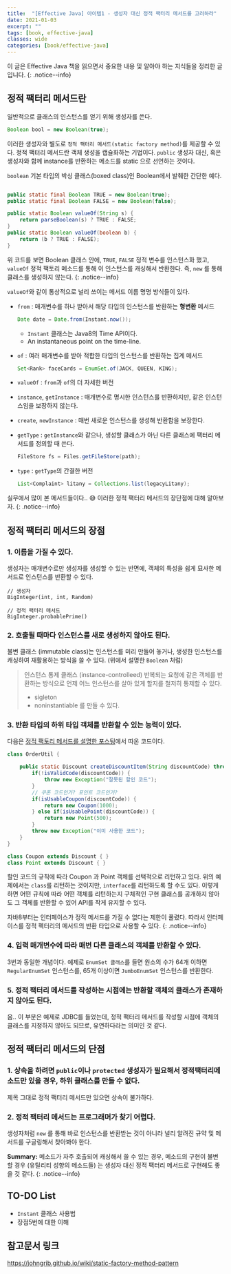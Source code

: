 ```yaml
---
title:  "[Effective Java] 아이템1 - 생성자 대신 정적 팩터리 메서드를 고려하라"
date: 2021-01-03
excerpt: ""
tags: [book, effective-java]
classes: wide
categories: [book/effective-java]
---
```


이 글은 Effective Java 책을 읽으면서 중요한 내용 및 알아야 하는 지식들을 정리한 글입니다.
{: .notice--info}

## 정적 팩터리 메서드란

일반적으로 클래스의 인스턴스를 얻기 위해 생성자를 쓴다.
``` java
Boolean bool = new Boolean(true);
```
이러한 생성자와 별도로 `정적 팩터리 메서드(static factory method)`를 제공할 수 있다. 정적 팩터리 메서드란 객체 생성을 캡슐화하는 기법이다. `public` 생성자 대신, 혹은 생성자와 함께 instance를 반환하는 메소드를 static 으로 선언하는 것이다.

`boolean` 기본 타입의 박싱 클래스(boxed class)인 Boolean에서 발췌한 간단한 예다.
```java

public static final Boolean TRUE = new Boolean(true);
public static final Boolean FALSE = new Boolean(false);

public static Boolean valueOf(String s) {
    return parseBoolean(s) ? TRUE : FALSE;
}
public static Boolean valueOf(boolean b) {
    return (b ? TRUE : FALSE);
}
```

위 코드를 보면 Boolean 클래스 안에, `TRUE`, `FALSE` 정적 변수를 인스턴스화 했고, `valueOf` 정적 팩토리 메소드를 통해 이 인스턴스를 캐싱해서 반환한다. 즉, `new` 를 통해 클래스를 생성하지 않는다.
{: .notice--info}

`valueOf`와 같이 통상적으로 널리 쓰이는 메서드 이름 명명 방식들이 있다.

- `from` : 매개변수를 하나 받아서 해당 타입의 인스턴스를 반환하는 **형변환** 메서드
    ``` java
    Date date = Date.from(Instant.now());
    ```
    - `Instant` 클래스는 Java8의 Time API이다.
    - An instantaneous point on the time-line.

- `of` : 여러 매개변수를 받아 적합한 타입의 인스턴스를 반환하는 집계 메서드
    ``` java
    Set<Rank> faceCards = EnumSet.of(JACK, QUEEN, KING);
    ```

- `valueOf` : `from`과 `of`의 더 자세한 버전
- `instance`, `getInstance` : 매개변수로 명시한 인스턴스를 반환하지만, 같은 인스턴스임을 보장하지 않는다.
- `create`, `newInstance` : 매번 새로운 인스턴스를 생성해 반환함을 보장한다.
- `getType` : `getInstance`와 같으나, 생성할 클래스가 아닌 다른 클래스에 팩터리 메서드를 정의할 때 쓴다.
    ``` Java
    FileStore fs = Files.getFileStore(path);
    ```
- `type` : `getType`의 간결한 버전
    ``` java
    List<Complaint> litany = Collections.list(legacyLitany);
    ```

실무에서 많이 본 메서드들이다.. :sweat_smile: 이러한 정적 팩터리 메서드의 장단점에 대해 알아보자.
{: .notice--info}

## 정적 팩터리 메서드의 장점

### 1. 이름을 가질 수 있다.

생성자는 매개변수로만 생성자를 생성할 수 있는 반면에, 객체의 특성을 쉽게 묘사한 메서드로 인스턴스를 반환할 수 있다.

```
// 생성자
BigInteger(int, int, Random)

// 정적 팩터리 매서드
BigInteger.probablePrime()
```

### 2. 호출될 때마다 인스턴스를 새로 생성하지 않아도 된다.

불변 클래스 (immutable class)는 인스턴스를 미리 만들어 놓거나, 생성한 인스턴스를 캐싱하여 재활용하는 방식을 쓸 수 있다. (위에서 설명한 `Boolean` 처럼)

> 인스턴스 통제 클래스 (instance-controlleed)
반복되는 요청에 같은 객체를 반환하는 방식으로 언제 어느 인스턴스를 살아 있게 할지를 철저히 통제할 수 있다.
> - sigleton
> - noninstantiable 를 만들 수 있다.


### 3. 반환 타입의 하위 타입 객체를 반환할 수 있는 능력이 있다.

다음은 [정적 팩토리 메서드를 설명한 포스팅](https://johngrib.github.io/wiki/static-factory-method-pattern/)에서 따온 코드이다.

``` java
class OrderUtil {

    public static Discount createDiscountItem(String discountCode) throws Exception {
        if(!isValidCode(discountCode)) {
            throw new Exception("잘못된 할인 코드");
        }
        // 쿠폰 코드인가? 포인트 코드인가?
        if(isUsableCoupon(discountCode)) {
            return new Coupon(1000);
        } else if(isUsablePoint(discountCode)) {
            return new Point(500);
        }
        throw new Exception("이미 사용한 코드");
    }
}

class Coupon extends Discount { }
class Point extends Discount { }
```

할인 코드의 규칙에 따라 Coupon 과 Point 객체를 선택적으로 리턴하고 있다.
위의 예제에서는 `class`를 리턴하는 것이지만, `interface`를 리턴하도록 할 수도 있다. 이렇게 하면 어떤 규칙에 따라 어떤 객체를 리턴하는지 구체적인 구현 클래스를 공개하지 않아도 그 객체를 반환할 수 있어 API를 작게 유지할 수 있다.

자바8부터는 인터페이스가 정적 메서드를 가질 수 없다는 제한이 풀렸다. 따라서 인터페이스를 정적 펙터리의 메서드의 반환 타입으로 사용할 수 있다.
{: .notice--info}

### 4. 입력 매개변수에 따라 매번 다른 클래스의 객체를 반환할 수 있다.

3번과 동일한 개념이다. 예제로 `EnumSet 클래스`를 들면 원소의 수가 64개 이하면 `RegularEnumSet` 인스턴스를, 65개 이상이면 `JumboEnumSet` 인스턴스를 반환한다.

### 5. 정적 팩터리 메서드를 작성하는 시점에는 반환할 객체의 클래스가 존재하지 않아도 된다.

음.. 이 부분은 예제로 JDBC를 들었는데, 정적 팩터리 메서드를 작성할 시점에 객체의 클래스를 지정하지 않아도 되므로, 유연하다라는 의미인 것 같다.

## 정적 팩터리 메서드의 단점

### 1. 상속을 하려면 `public`이나 `protected` 생성자가 필요해서 정적팩터리메소드만 있을 경우, 하위 클래스를 만들 수 없다.

제목 그대로 정적 팩터리 메서드만 있으면 상속이 불가하다.

### 2. 정적 팩터리 메서드는 프로그래머가 찾기 어렵다.

생성자처럼 `new` 를 통해 바로 인스턴스를 반환받는 것이 아니라 널리 알려진 규약 및 메서드를 구글링해서 찾아봐야 한다.

**Summary:** 메소드가 자주 호출되어 캐싱해서 쓸 수 있는 경우, 메소드의 구현이 불변할 경우 (유틸리티 성향의 메소드들) 는 생성자 대신 정적 팩터리 메서드로 구현해도 좋을 것 같다.
{: .notice--info}

## TO-DO List
- `Instant` 클래스 사용법
- 장점5번에 대한 이해

## 참고문서 링크
https://johngrib.github.io/wiki/static-factory-method-pattern
